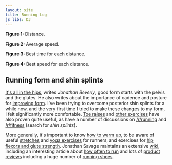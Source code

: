 ```yaml
---
layout: site
title: Running Log
js_libs: D3
---
```


<div class="charts morsel">
  <span id="run" class="chart"></span>
  <p class="caption">
    <strong>Figure 1:</strong> Distance.
  </p>

  <span id="speed" class="chart"></span>
  <p class="caption">
    <strong>Figure 2:</strong> Average speed.
  </p>

  <span id="best-time" class="chart"></span>
  <p class="caption">
    <strong>Figure 3:</strong> Best time for each distance.
  </p>

  <span id="best-speed" class="chart"></span>
  <p class="caption">
    <strong>Figure 4:</strong> Best speed for each distance.
  </p>

</div>

## Running form and shin splints

[It's all in the hips](http://www.runnersworld.com/injury-prevention-recovery/its-all-in-the-hips),
writes *Jonathan Beverly*, good form starts with the pelvis and the glutes.
He also writes about the importance of cadence and posture for
[improving form](http://www.runnersworld.com/injury-prevention-recovery/form-fixes).
I've been trying to overcome posterior shin splints for a while now, and the
very first time I tried to make these changes to my form, I felt significantly
more comfortable.
[Toe raises](http://gizmodo.com/5902699/banish-shin-splints-forever-with-one-magical-exercise)
and [other exercises](http://runnerunleashed.com/2013/06/14/posterior-shin-splints/)
have also proven quite useful, as have a number of discussions on
[/r/running](https://www.reddit.com/r/running) and
[/r/fitness](https://www.reddit.com/r/fitness) (search for *shin splints*).

More generally, it's important to know
[how to warm up](http://skorarunning.com/blog/warm-up), to be aware of useful
[stretches](http://athletestreatingathletes.com/five-favorite-stretches-for-runners/)
and [yoga exercises](http://sagerountree.com/shop/videos-2/yoga-videos/) for
runners, and exercises for
[hip flexors and glute strength](https://www.t-nation.com/training/dispelling-the-glute-myth).
Jonathan Savage maintains an extensive
[wiki](http://fellrnr.com/wiki/Main_Page), including an interesting article
about [how often to run](http://fellrnr.com/wiki/How_Often_To_Run) and lots
of [product reviews](http://fellrnr.com/wiki/Product_Reviews) including a
huge number of [running shoes](http://fellrnr.com/wiki/Shoes).

<!-- Generate the plots. -->
<script type="text/javascript" src="./plot_runs.js" charset="utf-8"></script>
